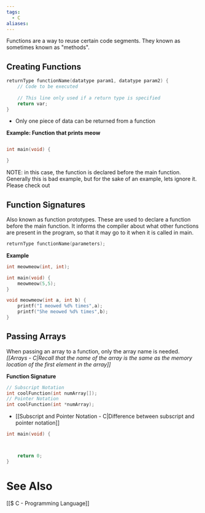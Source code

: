 ```yaml
---
tags:
  - C
aliases:
---
```

Functions are a way to reuse certain code segments. They known as sometimes known as "methods".

## Creating Functions
```c showlinenumbers
returnType functionName(datatype param1, datatype param2) {
	// Code to be executed
	
	// This line only used if a return type is specified
	return var;
}
```
- Only one piece of data can be returned from a function

**Example: Function that prints meow**
```c showlinenumbers

int main(void) {

}
```
NOTE: in this case, the function is declared before the main function. Generally this is bad example, but for the sake of an example, lets ignore it. Please check out

## Function Signatures
Also known as function prototypes. These are used to declare a function before the main function. It informs the compiler about what other functions are present in the program, so that it may go to it when it is called in main.
```c showlinenumbers
returnType functionName(parameters);
```

**Example**
```c showlinenumbers
int meowmeow(int, int);

int main(void) {
	meowmeow(5,5);
}

void meowmeow(int a, int b) {
	printf("I meowed %d% times",a);
	printf("She meowed %d% times",b);
}
```

## Passing Arrays
When passing an array to a function, only the array name is needed.
*[[Arrays - C|Recall that the name of the array is the same as the memory location of the first element in the array]]*

**Function Signature**
```c showlinenumbers
// Subscript Notation
int coolFunction(int numArray[]);
// Pointer Notation
int coolFunction(int *numArray);
```
- [[Subscript and Pointer Notation - C|Difference between subscript and pointer notation]]


```c showlinenumbers
int main(void) {



	return 0;
}
```



# See Also
[[$ C - Programming Language]]